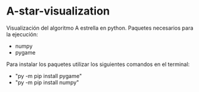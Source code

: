 # A-star-visualization
Visualización del algoritmo A estrella en python. 
Paquetes necesarios para la ejecución:
- numpy
- pygame
  
Para instalar los paquetes utilizar los siguientes comandos en el terminal:
- "py -m pip install pygame"
- "py -m pip install numpy"

